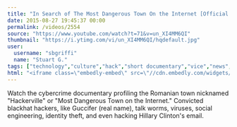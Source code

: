 ```yaml
---
title: "In Search of The Most Dangerous Town On the Internet [Official Documentary]"
date: 2015-08-27 19:45:37 00:00
permalink: /videos/2554
source: "https://www.youtube.com/watch?t=71&v=un_XI4MM6QI"
thumbnail: "https://i.ytimg.com/vi/un_XI4MM6QI/hqdefault.jpg"
user:
  username: "sbgriffi"
  name: "Stuart G."
tags: ["technology","culture","hack","short documentary","vice","news","crime"]
html: "<iframe class=\"embedly-embed\" src=\"//cdn.embedly.com/widgets/media.html?src=https%3A%2F%2Fwww.youtube.com%2Fembed%2Fun_XI4MM6QI%3Fstart%3D71%26wmode%3Dtransparent%26feature%3Doembed%26start%3D71&wmode=transparent&url=https%3A%2F%2Fwww.youtube.com%2Fwatch%3Ft%3D71%26v%3Dun_XI4MM6QI&image=https%3A%2F%2Fi.ytimg.com%2Fvi%2Fun_XI4MM6QI%2Fhqdefault.jpg&key=daaebf4d9cdd46779200162d0ca86e20&type=text%2Fhtml&schema=youtube\" width=\"854\" height=\"480\" scrolling=\"no\" frameborder=\"0\" allowfullscreen></iframe>"
---
```


Watch the cybercrime documentary profiling the Romanian town nicknamed "Hackerville" or "Most Dangerous Town on the Internet." Convicted blackhat hackers, like Guccifer (real name), talk worms, viruses, social engineering, identity theft, and even hacking Hillary Clinton's email.